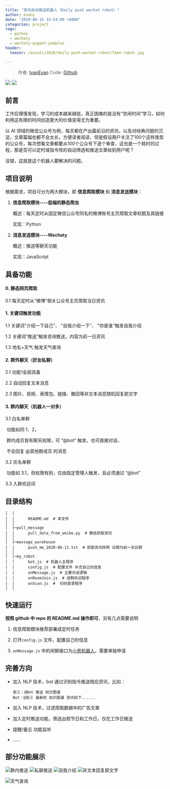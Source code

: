```yaml
---
title: "资讯自动推送机器人（Daily push wechat robot）"
author: evany
date: "2020-06-15 15:54:00 +0800"
categories: project
tags:
  - python
  - wechaty
  - wechaty-puppet-padplus
header:
  teaser: /assets/2020/daily-push-wechat-robot/fake-robot.jpg

---
```


<!-- markdownlint-disable -->

> 作者: [IvanEvan](https://github.com/IvanEvan/)
> Code: [Github](https://github.com/IvanEvan/daily-push-wechat-robot)

[![](https://img.shields.io/badge/Powered%20By-Wechaty-green.svg#align=left&display=inline&height=20&margin=%5Bobject%20Object%5D&originHeight=20&originWidth=132&status=done&style=none&width=132)](https://github.com/chatie/wechaty)
[![](https://img.shields.io/badge/Wechaty-%E5%BC%80%E6%BA%90%E6%BF%80%E5%8A%B1%E8%AE%A1%E5%88%92-green.svg#align=left&display=inline&height=20&margin=%5Bobject%20Object%5D&originHeight=20&originWidth=134&status=done&style=none&width=134)](https://github.com/juzibot/Welcome/wiki/Everything-about-Wechaty)

## 前言

工作后慢慢发现，学习的成本越来越低，真正困难的是没有“空闲时间”学习，如何利用这有限的时间创造更大的价值变得尤为重要。

以 AI 领域的微信公众号为例，每天都在产出最前沿的资讯，以及对经典问题的沉淀，文章篇幅也都不会太长，方便读者阅读，但是假设用户关注了100个这样类型的公众号，每次想看文章都要从100个公众号下逐个审查，这也是一个耗时的过程，那是否可以定时或指令性的自动筛选和推送文章给到用户呢？

没错，这就是这个机器人要解决的问题。

## 项目说明

根据需求，项目可分为两大模块，即 **信息爬取模块** 和 **消息发送模块**：

1. **信息爬取模块----低端的静态爬虫**

   概述：每天定时从固定微信公众号同名的微博账号主页爬取文章标题及其链接

   实现：Python

   

2. **消息发送模块----Wechaty**

   概述：推送等聊天功能

   实现：JavaScript

## 具备功能

#### **0. 静态网页爬取**

 0.1 每天定时从"微博"相关公众号主页爬取当日资讯



#### **1. 关键词触发功能**

 1.1 关键词"介绍一下自己"、 "自我介绍一下"、 "你是谁"触发自我介绍

 1.2 关键词“推送”触发咨询推送，内容为前一日资讯

 1.3 地名+天气 触发天气查询



#### **2. 群外聊天（好友私聊）**

 2.1 功能1全部具备

 2.2 自动回复文本消息

 2.3 图片、视频、表情包、链接、撤回等非文本消息随机回复颜文字



#### **3. 群内聊天（机器人一对多）**

 3.1 白名单群

​        功能如同 1、2，

​        群内成员皆有聊天权限，可 “@bot” 触发，也可直接对话，

​        不会回复 @其他群成员 的消息

 3.2 灰名单群

​         功能如 3.1，但权限有别，仅由指定管理人触发，且必须通过 “@bot”

 3.3 入群欢迎词

## 目录结构

```
│  │      
│  │      README.md  # 本文件
│  │
│  ├─pull_message
│  │      pull_data_from_weibo.py  # 静态抓取资讯
│  │
│  ├─message_warehouse
│  │      push_me_2020-06-11.txt  # 抓取资讯样例 日期为前一天日期
│  │
│  │─my_robot
│  │      bot.js  # 机器人主程序 
│  │      config.js  # 配置文件 补充自己的信息
│  │      onMessage.js  # 主要对话逻辑
│  │      onRoomJoin.js  # 进群欢迎程序
│  │      onScan.js  #  扫码登录程序
│  │ 
```

## 快速运行

**按照 github 中 repo 的 README.md 操作即可**，另有几点需要说明

1. 信息爬取模块推荐部署成定时任务

   

2. 打开`config.js` 文件，配置自己的信息
   
3. `onMessage.js` 中的闲聊接口为[小思机器人](https://www.ownthink.com/)，需要单独申请

## 完善方向

- 加入 NLP 技术，bot 通过识别指令推送相应资讯，比如：

  ```
  张三：@Bot 推送 知识图谱
  Bot：@张三 最新的 知识图谱 资讯如下......
  ```

- 加入 NLP 技术，过滤爬取数据中的广告文章

- 加入定时推送功能，筛选出假节日和工作日，仅在工作日推送

- 提醒/备忘 功能监听

- ......

## 部分功能展示

![群内推送](/assets/2020/daily-push-wechat-robot/push-inroom.png)
![私聊推送](/assets/2020/daily-push-wechat-robot/push-per.png)
![自我介绍](/assets/2020/daily-push-wechat-robot/intro.png)
![非文本回复颜文字](/assets/2020/daily-push-wechat-robot/emoji.png)

![天气查询](/assets/2020/daily-push-wechat-robot/whether.png)
